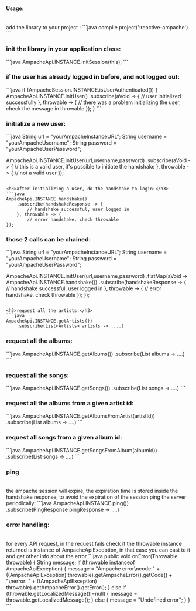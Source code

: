 <h4>Usage:</h4><br>
add the library to your project :
```java
compile project(':reactive-ampache')
```

<h3>init the library in your application class:</h3>
```java
        AmpacheApi.INSTANCE.initSession(this);
```

<h3>if the user has already logged in before, and not logged out:</h3>
```java
if (AmpacheSession.INSTANCE.isUserAuthenticated()) {
    AmpacheApi.INSTANCE.initUser()
        .subscribe(aVoid -> {
                // user initialized successfully
            }, throwable -> {
                // there was a problem initializing the user, check the message in throwable
            });
}
```

<h3>initialize a new user:</h3>
```java
String url = "yourAmpacheInstanceURL";
String username = "yourAmpacheUsername";
String password = "yourAmpacheUserPassword";

AmpacheApi.INSTANCE.initUser(url,username,password)
    .subscribe(aVoid -> {
        // this is a valid user, it's possible to initiate the handshake
    }, throwable -> {
        // not a valid user
});

```

<h3>after initializing a user, do the handshake to login:</h3>
```java
AmpacheApi.INSTANCE.handshake()
    .subscribe(handshakeResponse -> {
        // handshake successful, user logged in
    }, throwable -> {
        // error handshake, check throwable
});
```

<h3>those 2 calls can be chained:</h3>
```java
String url = "yourAmpacheInstanceURL";
String username = "yourAmpacheUsername";
String password = "yourAmpacheUserPassword";

AmpacheApi.INSTANCE.initUser(url,username,password)
    .flatMap(aVoid -> AmpacheApi.INSTANCE.handshake())
    .subscribe(handshakeResponse -> {
            // handshake successful, user logged in
        }, throwable -> {
            // error handshake, check throwable
        });
});

```

<h3>request all the artists:</h3>
```java
AmpacheApi.INSTANCE.getArtists())
    .subscribe(List<Artists> artists -> ....)
```

<h3>request all the albums:</h3>
```java
AmpacheApi.INSTANCE.getAlbums())
    .subscribe(List<Album> albums -> ....)
```

<h3>request all the songs:</h3>
```java
AmpacheApi.INSTANCE.getSongs())
    .subscribe(List<Song> songs -> ....)
```

<h3>request all the albums from a given artist id:</h3>
```java
AmpacheApi.INSTANCE.getAlbumsFromArtist(artistId))
    .subscribe(List<Album> albums -> ....)
```

<h3>request all songs from a given album id:</h3>
```java
AmpacheApi.INSTANCE.getSongsFromAlbum(albumId))
    .subscribe(List<Song> songs -> ....)
```

<h3>ping</h3><br>
the ampache session will expire, the expiration time is stored inside the handshake response, to avoid the expiration of the session
ping the server periodically: 
```java
AmpacheApi.INSTANCE.ping())
    .subscribe(PingResponse pingResponse -> ....)
```

<h3>error handling:</h3><br>
for every API request, in the request fails check if the throwable instance returned is instance of AmpacheApiException, in that case you can
cast to it and get other info about the error
```java
public void onError(Throwable throwable) {
        String message;
        if (throwable instanceof AmpacheApiException) {
            message = "Ampache error\ncode:" + ((AmpacheApiException) throwable).getAmpacheError().getCode() + "\nerror: " +
                    ((AmpacheApiException) throwable).getAmpacheError().getError();
        } else if (throwable.getLocalizedMessage()!=null) {
            message = throwable.getLocalizedMessage();
        } else {
            message = "Undefined error";
        }
    }
```

